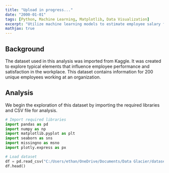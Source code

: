 ```yaml
---
title: "Upload in progress..."
date: "2000-01-01"
tags: [Python, Machine Learning, Matplotlib, Data Visualization]
excerpt: "Utilize machine learning models to estimate employee salary from performance metrics"
mathjax: true
---
```


## Background
The dataset used in this analysis was imported from Kaggle. It was created to explore typical elements that influence employee performance and satisfaction in the workplace. This dataset contains information for 200 unique employees working at an organization.

## Analysis
We begin the exploration of this dataset by importing the required libraries and CSV file for analysis.

```python
# Import required libraries
import pandas as pd
import numpy as np
import matplotlib.pyplot as plt
import seaborn as sns
import missingno as msno
import plotly.express as px

# Load dataset
df = pd.read_csv("C:/Users/ethan/OneDrive/Documents/Data Glacier/datasets/hr_data.csv")
df.head()
```
